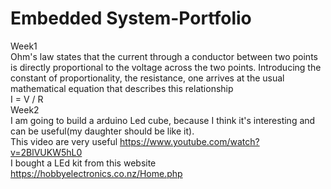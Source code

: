 # Embedded System-Portfolio
Week1</br>
Ohm's law states that the current through a conductor between two points is directly proportional to the voltage across the two points. Introducing the constant of proportionality, the resistance, one arrives at the usual mathematical equation that describes this relationship</br>
I = V / R
</br>
Week2</br>
I am going to build a arduino Led cube, because I think it's interesting and can be useful(my daughter should be like it).</br>
This video are very useful https://www.youtube.com/watch?v=2BlVUKW5hL0</br>
I bought a LEd kit from this website https://hobbyelectronics.co.nz/Home.php</br>
